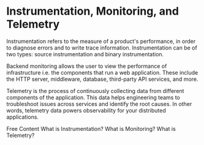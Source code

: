 # Instrumentation, Monitoring, and Telemetry

Instrumentation refers to the measure of a product's performance, in order to diagnose errors and to write trace information. Instrumentation can be of two types: source instrumentation and binary instrumentation.

Backend monitoring allows the user to view the performance of infrastructure i.e. the components that run a web application. These include the HTTP server, middleware, database, third-party API services, and more.

Telemetry is the process of continuously collecting data from different components of the application. This data helps engineering teams to troubleshoot issues across services and identify the root causes. In other words, telemetry data powers observability for your distributed applications.

<ResourceGroupTitle>Free Content</ResourceGroupTitle>
<BadgeLink colorScheme='yellow' badgeText='Read' href='https://en.wikipedia.org/wiki/Instrumentation_(computer_programming)'>What is Instrumentation?</BadgeLink>
<BadgeLink colorScheme='yellow' badgeText='Read' href='https://www.yottaa.com/performance-monitoring-backend-vs-front-end-solutions/'>What is Monitoring?</BadgeLink>
<BadgeLink colorScheme='yellow' badgeText='Read' href='https://www.sumologic.com/insight/what-is-telemetry/'>What is Telemetry?</BadgeLink>
